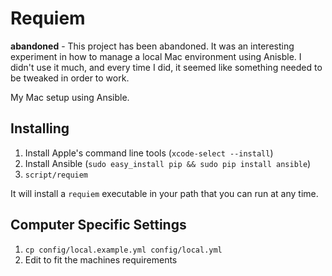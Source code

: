 # Requiem

**abandoned** - This project has been abandoned. It was an interesting experiment in how to manage a local Mac environment using Anisble. I didn't use it much, and every time I did, it seemed like something needed to be tweaked in order to work.

My Mac setup using Ansible.

## Installing

1. Install Apple's command line tools (`xcode-select --install`)
2. Install Ansible (`sudo easy_install pip && sudo pip install ansible`)
3. `script/requiem`

It will install a `requiem` executable in your path that you can run at any
time.

## Computer Specific Settings

1. `cp config/local.example.yml config/local.yml`
2. Edit to fit the machines requirements
